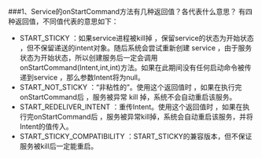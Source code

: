 ###1、Service的onStartCommand方法有几种返回值？各代表什么意思？ 
   有四种返回值，不同值代表的意思如下： 

- START_STICKY ：如果service进程被kill掉 ，保留service的状态为开始状态 ，但不保留递送的intent对象。随后系统会尝试重新创建 service ，由于服务状态为开始状态，所以创建服务后一定会调用onStartCommand(Intent,int,int)方法。如果在此期间没有任何启动命令被传递到service ，那么参数Intent将为null。 
- START_NOT_STICKY ：“非粘性的”。使用这个返回值时 ，如果在执行完onStartCommand后 ，服务被异常 kill 掉，系统不会自动重启该服务。 
- START_REDELIVER_INTENT ：重传Intent。使用这个返回值时 ，如果在执行完onStartCommand后 ，服务被异常kill掉，系统会自动重启该服务，并将Intent的值传入。 
- START_STICKY_COMPATIBILITY ：START_STICKY的兼容版本，但不保证服务被kill后一定能重启。 